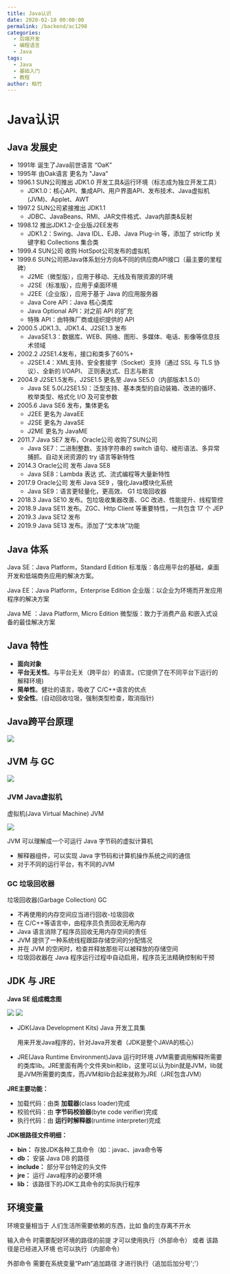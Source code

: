 ```yaml
---
title: Java认识
date: 2020-02-18 00:00:00
permalink: /backend/ac1298
categories:
  - 后端开发
  - 编程语言
  - Java
tags:
  - Java
  - 基础入门
  - 教程
author: 柏竹
---
```


# Java认识

## Java 发展史

- 1991年 诞生了Java前世语言 “OaK”
- 1995年 由Oak语言 更名为 "Java"
- 1996.1 SUN公司推出 JDK1.0 开发工具&运行环境（标志成为独立开发工具）
  - JDK1.0：核心API、集成API、用户界面API、发布技术、Java虚拟机(JVM)、Applet、AWT
- 1997.2 SUN公司紧接推出 JDK1.1
  - JDBC、JavaBeans、RMI、JAR文件格式、Java内部类&反射
- 1998.12 推出JDK1.2-企业版J2EE发布
  - JDK1.2：Swing、Java IDL、EJB、Java Plug-in 等，添加了 strictfp 关键字和 Collections 集合类
- 1999.4 SUN公司 收购 HotSpot公司发布的虚拟机 
- 1999.6 SUN公司把Java体系划分方向&不同的供应商API接口（最主要的里程碑）
  - J2ME（微型版），应用于移动、无线及有限资源的环境
  - J2SE（标准版），应用于桌面环境
  - J2EE（企业版），应用于基于 Java 的应用服务器
  - Java Core API：Java 核心类库
  - Java Optional API：对之前 API 的扩充
  - 特殊 API：由特殊厂商或组织提供的 API
- 2000.5 JDK1.3、JDK1.4、J2SE1.3 发布
  - JavaSE1.3：数据库、WEB、网络、图形、多媒体、电话、影像等信息技术领域
- 2002.2 J2SE1.4发布，接口和类多了60%+
  - J2SE1.4：XML支持、安全套接字（Socket）支持（通过 SSL 与 TLS 协议）、全新的 I/OAPI、 正则表达式、日志与断言
- 2004.9 J2SE1.5发布，J2SE1.5 更名至 Java SE5.0（内部版本1.5.0）
  - Java SE 5.0(J2SE1.5)：泛型支持、基本类型的自动装箱、改进的循环、枚举类型、格式化 I/O 及可变参数
- 2005.6 Java SE6 发布，集体更名
  - J2EE 更名为 JavaEE
  - J2SE 更名为 JavaSE
  - J2ME 更名为 JavaME
- 2011.7 Java SE7 发布，Oracle公司 收购了SUN公司 
  - Java SE7：二进制整数、支持字符串的 switch 语句、棱形语法、多异常捕抓、自动关闭资源的 try 语言等新特性
- 2014.3 Oracle公司 发布 Java SE8
  - Java SE8：Lambda 表达 式、流式编程等大量新特性
- 2017.9 Oracle公司 发布 Java SE9 ，强化Java模块化系统
  - Java SE9：语言更轻量化，更高效、 G1 垃圾回收器
- 2018.3 Java SE10 发布。包垃圾收集器改善、GC 改进、性能提升、线程管控
- 2018.9 Java SE11 发布。ZGC、Http Client 等重要特性，一共包含 17 个 JEP
- 2019.3 Java SE12 发布
- 2019.9 Java SE13 发布。添加了“文本块”功能

## Java 体系

Java SE：Java Platform，Standard Edition
标准版：各应用平台的基础，桌面开发和低端商务应用的解决方案。 

Java EE：Java Platform，Enterprise Edition 
企业版：以企业为环境而开发应用程序的解决方案 

Java ME ：Java Platform, Micro Edition 
微型版：致力于消费产品 和嵌入式设备的最佳解决方案

## Java 特性

- **面向对象**
- **平台无关性**。与平台无关（跨平台）的语言。(它提供了在不同平台下运行的解释环境)
- **简单性**。健壮的语言，吸收了 C/C++语言的优点
- **安全性**。(自动回收垃圾，强制类型检查，取消指针)

## Java跨平台原理

<img src="https://image.bozhu12.cc/myblog/Java/Java50.png"/>

## JVM 与 GC

<img src="https://image.bozhu12.cc/myblog/Java/Java51.png"/>



### JVM Java虚拟机

虚拟机(Java Virtual Machine) JVM

<img src="https://image.bozhu12.cc/myblog/Java/Java52.png"/>

JVM 可以理解成一个可运行 Java 字节码的虚拟计算机

- 解释器组件，可以实现 Java 字节码和计算机操作系统之间的通信
- 对于不同的运行平台，有不同的JVM

### GC 垃圾回收器

垃圾回收器(Garbage Collection) GC

- 不再使用的内存空间应当进行回收-垃圾回收
- 在 C/C++等语言中，由程序员负责回收无用内存
- Java 语言消除了程序员回收无用内存空间的责任
- JVM 提供了一种系统线程跟踪存储空间的分配情况
- 并在 JVM 的空闲时，检查并释放那些可以被释放的存储空间
- 垃圾回收器在 Java 程序运行过程中自动启用，程序员无法精确控制和干预

## JDK 与 JRE

**Java SE 组成概念图**

<img src="https://image.bozhu12.cc/myblog/Java/Java53.png"/>

<img src="https://image.bozhu12.cc/myblog/Java/Java54.png"/>

- JDK(Java Development Kits) Java 开发工具集

  用来开发Java程序的，针对Java开发者（JDK是整个JAVA的核心）

- JRE(Java Runtime Environment)Java 运行时环境
  JVM需要调用解释所需要的类库lib。JRE里面有两个文件夹bin和lib，这里可以认为bin就是JVM，lib就是JVM所需要的类库，而JVM和lib合起来就称为JRE（JRE包含JVM）

**JRE主要功能：**

- 加载代码：由类 **加载器**(class loader)完成
- 校验代码：由 **字节码校验器**(byte code verifier)完成
- 执行代码：由 **运行时解释器**(runtime interpreter)完成

**JDK根路径文件明细：**

- **bin：** 存放JDK各种工具命令（如：javac、java命令等
- **db：** 安装 Java DB 的路径
- **include：** 部分平台特定的头文件
- **jre：** 运行 Java程序的必要环境
- **lib：** 该路径下的JDK工具命令的实际执行程序

## 环境变量

环境变量相当于 人们生活所需要依赖的东西，比如 鱼的生存离不开水

输入命令 时需要配好环境的路径的前提 才可以使用执行（外部命令） 或者 该路径是已经进入环境 也可以执行（内部命令）

外部命令 需要在系统变量“Path”追加路径 才进行执行（追加后加分号';'）



